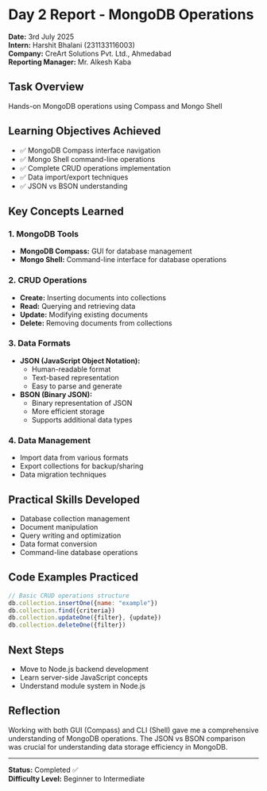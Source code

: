 # Day 2 Report - MongoDB Operations

**Date:** 3rd July 2025  
**Intern:** Harshit Bhalani (231133116003)  
**Company:** CreArt Solutions Pvt. Ltd., Ahmedabad  
**Reporting Manager:** Mr. Alkesh Kaba  

## Task Overview
Hands-on MongoDB operations using Compass and Mongo Shell

## Learning Objectives Achieved
- ✅ MongoDB Compass interface navigation
- ✅ Mongo Shell command-line operations
- ✅ Complete CRUD operations implementation
- ✅ Data import/export techniques
- ✅ JSON vs BSON understanding

## Key Concepts Learned

### 1. MongoDB Tools
- **MongoDB Compass:** GUI for database management
- **Mongo Shell:** Command-line interface for database operations

### 2. CRUD Operations
- **Create:** Inserting documents into collections
- **Read:** Querying and retrieving data
- **Update:** Modifying existing documents
- **Delete:** Removing documents from collections

### 3. Data Formats
- **JSON (JavaScript Object Notation):**
  - Human-readable format
  - Text-based representation
  - Easy to parse and generate
- **BSON (Binary JSON):**
  - Binary representation of JSON
  - More efficient storage
  - Supports additional data types

### 4. Data Management
- Import data from various formats
- Export collections for backup/sharing
- Data migration techniques

## Practical Skills Developed
- Database collection management
- Document manipulation
- Query writing and optimization
- Data format conversion
- Command-line database operations

## Code Examples Practiced
```javascript
// Basic CRUD operations structure
db.collection.insertOne({name: "example"})
db.collection.find({criteria})
db.collection.updateOne({filter}, {update})
db.collection.deleteOne({filter})
```

## Next Steps
- Move to Node.js backend development
- Learn server-side JavaScript concepts
- Understand module system in Node.js

## Reflection
Working with both GUI (Compass) and CLI (Shell) gave me a comprehensive understanding of MongoDB operations. The JSON vs BSON comparison was crucial for understanding data storage efficiency in MongoDB.

---
**Status:** Completed ✅  
**Difficulty Level:** Beginner to Intermediate
